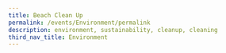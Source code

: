 ```yaml
---
title: Beach Clean Up
permalink: /events/Environment/permalink
description: environment, sustainability, cleanup, cleaning
third_nav_title: Environment
---
```

